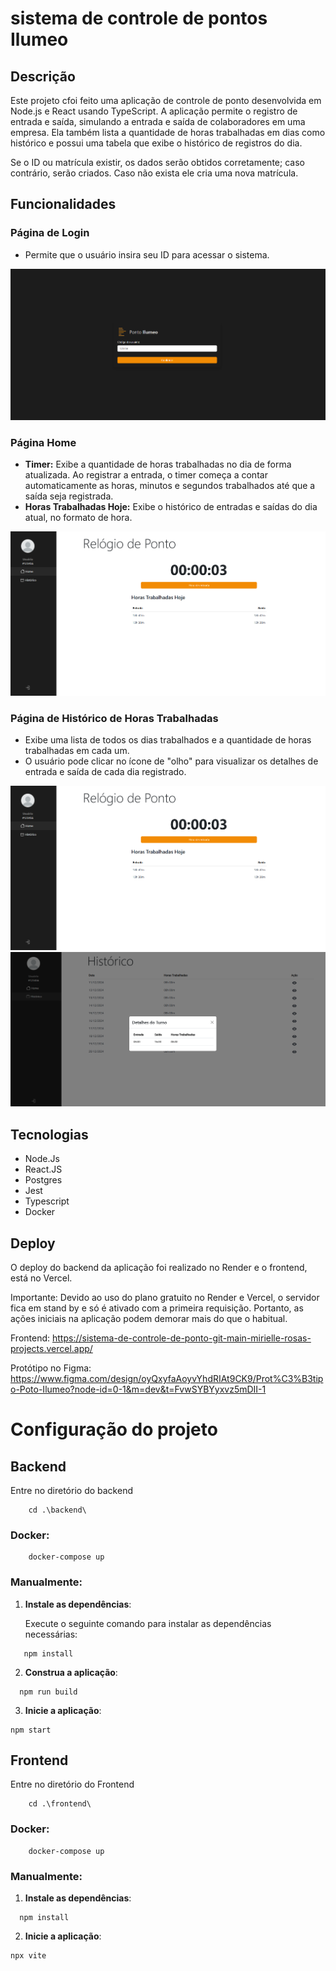 # sistema de controle de pontos Ilumeo

## Descrição

Este projeto cfoi feito uma aplicação de controle de ponto desenvolvida em Node.js e React usando TypeScript. A aplicação permite o registro de entrada e saída, simulando a entrada e saída de colaboradores em uma empresa. Ela também lista a quantidade de horas trabalhadas em dias como histórico e possui uma tabela que exibe o histórico de registros do dia.

Se o ID ou matrícula existir, os dados serão obtidos corretamente; caso contrário, serão criados. Caso não exista ele cria uma nova matrícula.

## Funcionalidades

### Página de Login
- Permite que o usuário insira seu ID para acessar o sistema.

![alt text](docs/img/login.png)

### Página Home
- **Timer:** Exibe a quantidade de horas trabalhadas no dia de forma atualizada. Ao registrar a entrada, o timer começa a contar automaticamente as horas, minutos e segundos trabalhados até que a saída seja registrada.
- **Horas Trabalhadas Hoje:** Exibe o histórico de entradas e saídas do dia atual, no formato de hora.

![alt text](docs/img/home.png)

### Página de Histórico de Horas Trabalhadas
- Exibe uma lista de todos os dias trabalhados e a quantidade de horas trabalhadas em cada um.
- O usuário pode clicar no ícone de "olho" para visualizar os detalhes de entrada e saída de cada dia registrado.

![alt text](docs/img/historico.png)
![alt text](docs/img/entrada-saida-historico.png)

## Tecnologias 

- Node.Js
- React.JS
- Postgres
- Jest
- Typescript
- Docker

## Deploy

O deploy do backend da aplicação foi realizado no Render e o frontend, está no Vercel.

Importante: Devido ao uso do plano gratuito no Render e Vercel, o servidor fica em stand by e só é ativado com a primeira requisição. Portanto, as ações iniciais na aplicação podem demorar mais do que o habitual.

Frontend: https://sistema-de-controle-de-ponto-git-main-mirielle-rosas-projects.vercel.app/


Protótipo no Figma: https://www.figma.com/design/oyQxyfaAoyvYhdRIAt9CK9/Prot%C3%B3tipo-Poto-Ilumeo?node-id=0-1&m=dev&t=FvwSYBYyxvz5mDII-1

# Configuração do projeto

## Backend

Entre no diretório do backend

```
    cd .\backend\
```

### Docker:

```
    docker-compose up
```

### Manualmente:

1. **Instale as dependências**:

   Execute o seguinte comando para instalar as dependências necessárias:

```
   npm install
```

2. **Construa a aplicação**:

```
  npm run build
```

3. **Inicie a aplicação**:

```
npm start
```


## Frontend
Entre no diretório do Frontend

```
    cd .\frontend\
```

### Docker:

```
    docker-compose up
```

### Manualmente:


1. **Instale as dependências**:

```
  npm install
```

2. **Inicie a aplicação**:

```
npx vite
```
